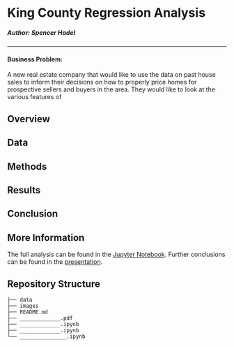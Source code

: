 # King County Regression Analysis

##### Author: Spencer Hadel
***
#### Business Problem:

A new real estate company that would like to use the data on past house sales to inform their decisions on how to properly price homes for prospective sellers and buyers in the area. They would like to look at the various features of 

## Overview

## Data


## Methods


## Results


## Conclusion


## More Information
The full analysis can be found in the [Jupyter Notebook](./________________.ipynb). Further conclusions can be found in the [presentation](./______________________.pdf).

## Repository Structure

```
├── data
├── images
├── README.md
├── _____________.pdf
├── _____________.ipynb
├── _____________.ipynb
└── _______________.ipynb
```
